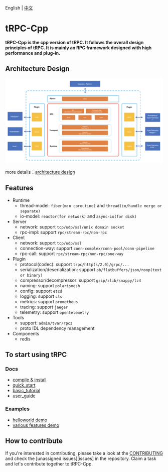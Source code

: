 English | [中文](README.zh_CN.md)

# tRPC-Cpp

**tRPC-Cpp is the cpp version of tRPC. It follows the overall design principles of tRPC. It is mainly an RPC framework designed with high performance and plug-in.**

## Architecture Design

![architecture design](docs/images/arch_design.png)

more details：[architecture design](docs/en/architecture_design.md)

## Features

* Runtime
  * thread-model: `fiber(m:n coroutine)` and `thread(io/handle merge or separate)`
  * io-model: `reactor(for network)` and `async-io(for disk)`
* Server
  * network: support `tcp/udp/ssl/unix domain socket`
  * rpc-impl: support `rpc/stream-rpc/non-rpc`
* Client
  * network: support `tcp/udp/ssl`
  * connection-way: support `conn-complex/conn-pool/conn-pipeline`
  * rpc-call: support `rpc/stream-rpc/non-rpc/one-way`
* Plugin
  * protocol(codec): support `trpc/http(s/2.0)/grpc/...`
  * serialization/deserialization: support `pb/flatbuffers/json/noop(text or binary)`
  * compressor/decompressor: support `gzip/zlib/snappy/lz4`
  * naming: support `polarismesh`
  * config: support `etcd`
  * logging: support `cls`
  * metrics: support `prometheus`
  * tracing: support `jaeger`
  * telemetry: support `opentelemetry`
* Tools
  * support: `admin/tvar/rpcz`
  * proto IDL dependency management
* Components
  * redis

## To start using tRPC

### Docs

- [compile & install](docs/en/setup_env.md)
- [quick_start](docs/en/quick_start.md)
- [basic_tutorial](docs/en/basic_tutorial.md)
- [user_guide](docs/README.md)

### Examples

- [helloworld demo](examples/helloworld)
- [various features demo](examples/features)

## How to contribute

If you're interested in contributing, please take a look at the [CONTRIBUTING](CONTRIBUTING.md) and check the [unassigned issues][issues] in the repository. Claim a task and let's contribute together to tRPC-Cpp.
